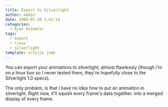 ```yaml
---
title: Export to Silverlight
author: admin
date: 2008-07-20 1:42:14
categories:
  - Ajax Animator
tags: 
  - export
  - linux
  - silverlight
template: article.jade
---
```


You can export your animations to silverlight, almost flawlessly (though i'm on a linux box so I never tested them, they're hopefully close to the Silverlight 1.0 specs).

The only problem, is that I have no idea how to put an animation in silverlight. Right now, it'll squish every frame's data together. into a merged display of every frame.

